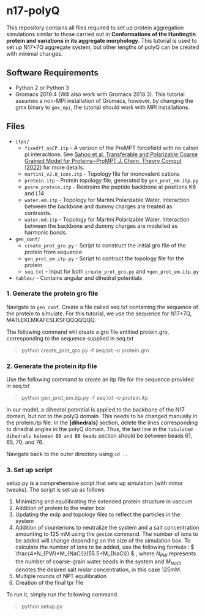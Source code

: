 # n17-polyQ


This repository contains all files required to set up protein aggregation simulations similar to those carried out in  **Conformations of the Huntingtin protein and variations in its aggregate morphology**. This tutorial is used to set up N17+7Q aggregate system, but other lengths of polyQ can be created with minimal changes. 


## Software Requirements
- Python 2 or Python 3
- Gromacs 2019.4 (Will also work with Gromacs 2018.3). This tutorial assumes a non-MPI installation of Gromacs, however, by changing the gmx binary to `gmx_mpi`, the tutorial should work with MPI installations.

 


## Files
- ```itps/```
  + ```fixedff_noCP.itp``` - A version of the ProMPT forcefield with no cation pi interactions. See [Sahoo et al. Transferable and Polarizable Coarse Grained Model for Proteins─ProMPT J. Chem. Theory Comput (2022)](https://pubs.acs.org/doi/full/10.1021/acs.jctc.2c00269) for more details.
  + ```martini_v2.0_ions.itp``` - Topology file for monovalent cations
  + ```protein.itp``` - Protein topology file, generated by ```gen_prot_em.itp.py```
  + ```posre_protein.itp``` - Restrains the peptide backbone at positions K6 and L14
  + ```water.em.itp``` - Topology for Martini Polarizable Water. Interaction between the backbone and dummy charges are treated as contraints.
  + ```water.md.itp``` - Topology for Martini Polarizable Water. Interaction between the backbone and dummy charges are modelled as harmonic bonds.
- ```gen_conf/```
  + ```create_prot_gro.py``` - Script to construct the initial gro file of the protein from sequence 
  + ```gen_prot_em.itp.py``` - Script to contruct the topology file for the protein
  + ```seq.txt``` - Input for both ```create_prot_gro.py``` and ```+gen_prot_em.itp.py``` 
- ```tables/``` - Contains angular and dihedral potentials

### 1. Generate the protein gro file 
Navigate to ```gen_conf```. Create a file called seq.txt containing the sequence of the protein to simulate. For this tutorial, we use the sequence for N17+7Q, MATLEKLMKAFESLKSFQQQQQQQ.

The following command will create a gro file entitled protein.gro, corresponding to the sequence supplied in seq.txt
> python create_prot_gro.py -f seq.txt -o protein.gro

### 2. Generate the protein itp file

Use the following command to create an itp file for the sequence provided in seq.txt
> python gen_prot_em.itp.py -f seq.txt -o protein.itp

In our model, a dihedral potential is applied to the backbone of the N17 domain, but not to the polyQ domain. This needs to be changed manually in the protein.itp file. In the **[dihedrals]** section, delete the lines corresponding to dihedral angles in the polyQ domain. Thus, the last line in the `tabulated dihedrals between BB and BB beads` section should be between beads 61, 65, 70, and 76. 

Navigate back to the outer directory using ```cd ..```

### 3. Set up script

setup.py is a comprehensive script that sets up simulation (with minor tweaks). The script is set up as follows

1. Minimizing and equilibrating the extended protein structure in vaccum
2. Addition of protein to the water box
3. Updating the mdp and topology files to reflect the particles in the system 
4. Addition of counterions to neutralize the system and a salt concentration amounting to 125 mM using the ```genion``` command. The number of ions to be added will change depending on the size  of the simulation box. To calculate the number of ions to be added, use the following formula :  $` \frac{4*N_{PW}*M_{NaCl}}{55.5+M_{NaCl}} `$ , where $` N_{PW}`$ represents the number of coarse-grain water beads in the system and $` M_{NaCl}`$ denotes the desired salt molar concentration, in this case 125mM. 
5. Multiple rounds of NPT equilibration
6. Creation of the final tpr file


To run it, simply run the following command.
> python setup.py







